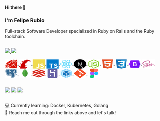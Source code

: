 #### Hi there 👋

### I'm Felipe Rubio
Full-stack Software Developer specialized in Ruby on Rails and the Ruby toolchain.
##
<!--
**ferubio/ferubio** is a ✨ _special_ ✨ repository because its `README.md` (this file) appears on your GitHub profile.
-->

<div align="start">
  <a href="https://github.com/felipecrubio">
  <img height="180em" src="https://github-readme-stats.vercel.app/api?username=felipecrubio&show_icons=true&theme=tokyonight&include_all_commits=true&count_private=true"/>
  <img height="180em" src="https://github-readme-stats.vercel.app/api/top-langs/?username=felipecrubio&layout=compact&langs_count=7&theme=tokyonight"/>
</div>
<div style="display: inline_block"><br>
  <img align="center" alt="Felipe-Ruby" height="30" width="40" src="https://raw.githubusercontent.com/devicons/devicon/master/icons/ruby/ruby-plain.svg">
  <img align="center" alt="Felipe-Rails" height="30" width="40" src="https://raw.githubusercontent.com/devicons/devicon/master/icons/rails/rails-plain.svg">
  <img align="center" alt="Felipe-Js" height="30" width="40" src="https://raw.githubusercontent.com/devicons/devicon/master/icons/javascript/javascript-plain.svg">
  <img align="center" alt="Felipe-Ts" height="30" width="40" src="https://raw.githubusercontent.com/devicons/devicon/master/icons/typescript/typescript-plain.svg">
  <img align="center" alt="Felipe-React" height="30" width="40" src="https://raw.githubusercontent.com/devicons/devicon/master/icons/react/react-original.svg">
  <img align="center" alt="Felipe-Nextjs" height="30" width="40" src="https://raw.githubusercontent.com/devicons/devicon/master/icons/nextjs/nextjs-original.svg">
  <img align="center" alt="Felipe-Nodejs" height="30" width="40" src="https://raw.githubusercontent.com/devicons/devicon/master/icons/nodejs/nodejs-original.svg">
  <img align="center" alt="Felipe-HTML" height="30" width="40" src="https://raw.githubusercontent.com/devicons/devicon/master/icons/html5/html5-original.svg">
  <img align="center" alt="Felipe-CSS" height="30" width="40" src="https://raw.githubusercontent.com/devicons/devicon/master/icons/css3/css3-original.svg">
  <img align="center" alt="Felipe-Bootstrap" height="30" width="40" src="https://raw.githubusercontent.com/devicons/devicon/master/icons/bootstrap/bootstrap-original.svg">
  <img align="center" alt="Felipe-Sass" height="30" width="40" src="https://raw.githubusercontent.com/devicons/devicon/master/icons/sass/sass-original.svg">
  <img align="center" alt="Felipe-Postgre" height="30" width="40" src="https://raw.githubusercontent.com/devicons/devicon/master/icons/postgresql/postgresql-plain.svg">
  <img align="center" alt="Felipe-Mongodb" height="30" width="40" src="https://raw.githubusercontent.com/devicons/devicon/master/icons/mongodb/mongodb-original.svg">
  <img align="center" alt="Felipe-Redis" height="30" width="40" src="https://raw.githubusercontent.com/devicons/devicon/master/icons/redis/redis-plain.svg">
  <img align="center" alt="Felipe-Heroku" height="30" width="40" src="https://raw.githubusercontent.com/devicons/devicon/master/icons/heroku/heroku-plain.svg">
  <img align="center" alt="Felipe-Webpack" height="30" width="40" src="https://raw.githubusercontent.com/devicons/devicon/master/icons/webpack/webpack-original.svg">
  <img align="center" alt="Felipe-Git" height="30" width="40" src="https://raw.githubusercontent.com/devicons/devicon/master/icons/git/git-original.svg">
  <img align="center" alt="Felipe-Figma" height="30" width="40" src="https://raw.githubusercontent.com/devicons/devicon/master/icons/figma/figma-original.svg">
  </a>
</div> 

  ##

<div>
  <a href="https://feliperubio.herokuapp.com/" target="_blank"><img src="https://img.shields.io/badge/Portfolio-blueviolet?style=for-the-badge" target="_blank"></a>
  <a href="https://www.linkedin.com/in/felipecrubio" target="_blank"><img src="https://img.shields.io/badge/-LinkedIn-%230077B5?style=for-the-badge&logo=linkedin&logoColor=white" target="_blank"></a>
  <a href="mailto:felipe.carvalho.rubio@gmail.com"><img src="https://img.shields.io/badge/Gmail-D14836?style=for-the-badge&logo=gmail&logoColor=white" target="_blank"></a>
</div>

 ##
 
💻 Currently learning: Docker, Kubernetes, Golang <br>
📧 Reach me out through the links above and let's talk!
